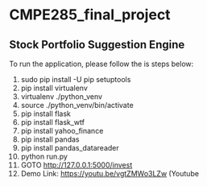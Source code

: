 # CMPE285_final_project
## Stock Portfolio Suggestion Engine
To run the application, please follow the is steps below:
1. sudo pip install -U pip setuptools
2. pip install virtualenv
3. virtualenv ./python_venv
4. source ./python_venv/bin/activate
5. pip install flask
6. pip install flask_wtf
7. pip install yahoo_finance
8. pip install pandas
9. pip install pandas_datareader
10. python run.py
11. GOTO http://127.0.0.1:5000/invest
12. Demo Link: https://youtu.be/vgtZMWo3LZw (Youtube
